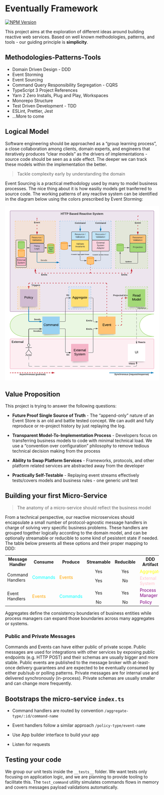 # Eventually Framework

[![NPM Version](https://img.shields.io/npm/v/@rotorsoft/eventually.svg)](https://www.npmjs.com/package/@rotorsoft/eventually)

This project aims at the exploration of different ideas around building reactive web services. Based on well known methodologies, patterns, and tools - our guiding principle is **simplicity**.

## Methodologies-Patterns-Tools

- Domain Driven Design - DDD
- Event Storming
- Event Sourcing
- Command Query Responsibility Segregation - CQRS
- TypeScript 3 Project References
- Yarn 2 Zero Installs, Plug and Play, Workspaces
- Monorepo Structure
- Test Driven Development - TDD
- ESLint, Prettier, Jest
- ...More to come

## Logical Model

Software engineering should be approached as a “group learning process”, a close collaboration among clients, domain experts, and engineers that iteratively produces “clear models” as the drivers of implementations - source code should be seen as a side effect. The deeper we can track these models within the implementation the better.

> Tackle complexity early by understanding the domain

Event Sourcing is a practical methodology used by many to model business processes. The nice thing about it is how easiliy models get tranferred to source code. The working patterns of any reactive system can be identified in the diagram below using the colors prescribed by Event Storming:

![Logical Model](./assets/flow.png)

## Value Proposition

This project is trying to answer the following questions:

- **Future Proof Single Source of Truth** - The “append-only” nature of an Event Store is an old and battle tested concept. We can audit and fully reproduce or re-project history by just replaying the log.

- **Transparent Model-To-Implementation Process** - Developers focus on transferring business models to code with minimal technical load. We use a “convention over configuration” philosophy to remove tedious technical decision making from the process

- **Ability to Swap Platform Services** - Frameworks, protocols, and other platform related services are abstracted away from the developer

- **Practically Self-Testable** - Replaying event streams effectively tests/covers models and business rules - one generic unit test

## Building your first Micro-Service

> The anatomy of a micro-service should reflect the business model

From a technical perspective, our reactive microservices should encapsulate a small number of protocol-agnostic message handlers in charge of solving very specific business problems. These handlers are grouped together logically according to the domain model, and can be optionally streamable or reducible to some kind of pesistent state if needed. The table below presents all these options and their proper mapping to DDD:

<table>
    <tr>
        <th>Message Handler</th>
        <th>Consume</th>
        <th>Produce</th>
        <th style="text-align:center">Streamable</th>
        <th style="text-align:center">Reducible</th>
        <th>DDD Artifact</th>
    </tr>
    <tr>
        <td rowspan="2">Command Handlers</td>
        <td rowspan="2" style="color:cyan">Commands</td>
        <td rowspan="2" style="color:orange">Events</td>
        <td style="text-align:center">Yes</td>
        <td style="text-align:center">Yes</td>
        <td style="color:yellow">Aggregate</td>
    </tr>
    <tr>
        <td style="text-align:center">Yes</td>
        <td style="text-align:center">No</td>
        <td style="color:pink">External System</td>
    </tr>
    <tr>
        <td rowspan="2">Event Handlers</td>
        <td rowspan="2" style="color:orange">Events</td>
        <td rowspan="2" style="color:cyan">Commands</td>
        <td style="text-align:center">Yes</td>
        <td style="text-align:center">Yes</td>
        <td style="color:purple">Process Manager</td>
    </tr>
    </tr>
        <td style="text-align:center">No</td>
        <td style="text-align:center">No</td>
        <td style="color:purple">Policy</td>
    </tr>
</table>

Aggregates define the consistency boundaries of business entities while process managers can expand those boundaries across many aggregates or systems.

### Public and Private Messages

Commands and Events can have either public of private scope. Public messages are used for integrations with other services by exposing public endpoints (e.g. HTTP POST) and their schemas are usually bigger and more stable. Public events are published to the message broker with at-least-once delivery guarantees and are expected to be eventually consumed by either pub/sub or polling patterns. Private messages are for internal use and delivered synchronously (in-process). Private schemas are usually smaller and can change more frequently.

## Bootstraps the micro-service `index.ts`

- Command handlers are routed by convention `/aggregate-type/:id/command-name`

- Event handlers follow a similar approach `/policy-type/event-name`

- Use App builder interface to build your app

- Listen for requests

## Testing your code

We group our unit tests inside the `__tests__` folder. We want tests only focusing on application logic, and we are planning to provide tooling to facilitate this. The `test_command` utility simulates commands flows in memory and covers messages payload validations automatically.
